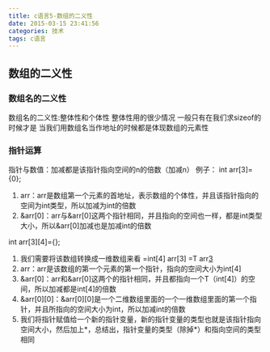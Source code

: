```yaml
---
title: c语言5-数组的二义性
date: 2015-03-15 23:41:56
categories: 技术
tags: c语言
---
```


## 数组的二义性
### 数组名的二义性
数组名的二义性:整体性和个体性
整体性用的很少情况  一般只有在我们求sizeof的时候才是 
当我们用数组名当作地址的时候都是体现数组的元素性

### 指针运算
指针与数值：加减都是该指针指向空间的n的倍数（加减n）
例子：
int arr[3]={0};
1. arr：arr是数组第一个元素的首地址，表示数组的个体性，并且该指针指向的空间为int类型，所以加减为int的倍数
2. &arr[0]：arr与&arr[0]这两个指针相同，并且指向的空间也一样，都是int类型大小，所以&arr[0]加减也是加减int的倍数

int arr[3][4]={};
1. 我们需要将该数组转换成一维数组来看  =int[4] arr[3] =T arr[3](T=arr[4])
2. arr：arr是该数组的第一个元素的第一个指针，指向的空间大小为int[4]
3. &arr[0]：arr和&arr[0]这两个的指针相同，并且都指向一个T（int[4]）的空间，所以加减都是int[4]的倍数
4. &arr[0][0]：&arr[0][0]是一个二维数组里面的一个一维数组里面的第一个指针，并且所指向的空间大小为int，所以加减int的倍数
5. 我们将指针赋值给一个新的指针变量，新的指针变量的类型也就是该指针指向空间大小，然后加上*，总结出，指针变量的类型（除掉*）和指向空间的类型相同